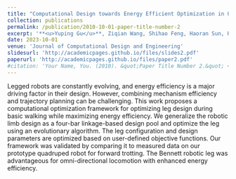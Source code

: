 ```yaml
---
title: "Computational Design towards Energy Efficient Optimization in Overconstrained Robotic Limbs"
collection: publications
permalink: /publication/2010-10-01-paper-title-number-2
excerpt: '**<u>Yuping Gu</u>**, Ziqian Wang, Shihao Feng, Haoran Sun, Haibo Lu, Jia Pan, Fang Wan, Chaoyang Song.'
date: 2023-10-01
venue: 'Journal of Computational Design and Engineering'
slidesurl: 'http://academicpages.github.io/files/slides2.pdf'
paperurl: 'http://academicpages.github.io/files/paper2.pdf'
#citation: 'Your Name, You. (2010). &quot;Paper Title Number 2.&quot; <i>Journal 1</i>. 1(2).'
---
```


Legged robots are constantly evolving, and energy efficiency is a major driving factor in their design. However, combining mechanism efficiency and trajectory planning can be challenging. This work proposes a computational optimization framework for optimizing leg design during basic walking while maximizing energy efficiency. We generalize the robotic limb design as a four-bar linkage-based design pool and optimize the leg using an evolutionary algorithm. The leg configuration and design parameters are optimized based on user-defined objective functions. Our framework was validated by comparing it to measured data on our prototype quadruped robot for forward trotting. The Bennett robotic leg was advantageous for omni-directional locomotion with enhanced energy efficiency.
